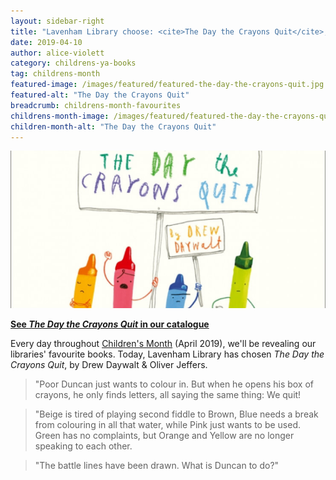 ```yaml
---
layout: sidebar-right
title: "Lavenham Library choose: <cite>The Day the Crayons Quit</cite>, by Drew Daywalt & Oliver Jeffers"
date: 2019-04-10
author: alice-violett
category: childrens-ya-books
tag: childrens-month
featured-image: /images/featured/featured-the-day-the-crayons-quit.jpg
featured-alt: "The Day the Crayons Quit"
breadcrumb: childrens-month-favourites
childrens-month-image: /images/featured/featured-the-day-the-crayons-quit-358.jpg
children-month-alt: "The Day the Crayons Quit"
---
```


![The Day the Crayons Quit](/images/featured/featured-the-day-the-crayons-quit.jpg)

**[See <cite>The Day the Crayons Quit</cite> in our catalogue](https://suffolk.spydus.co.uk/cgi-bin/spydus.exe/ENQ/OPAC/BIBENQ?BRN=1393448)**

Every day throughout [Children's Month](/childrens-month/) (April 2019), we'll be revealing our libraries' favourite books. Today, Lavenham Library has chosen <cite>The Day the Crayons Quit</cite>, by Drew Daywalt & Oliver Jeffers.

> "Poor Duncan just wants to colour in. But when he opens his box of crayons, he only finds letters, all saying the same thing: We quit!

> "Beige is tired of playing second fiddle to Brown, Blue needs a break from colouring in all that water, while Pink just wants to be used. Green has no complaints, but Orange and Yellow are no longer speaking to each other.

> "The battle lines have been drawn. What is Duncan to do?"
